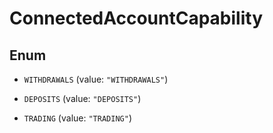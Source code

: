 

# ConnectedAccountCapability

## Enum


* `WITHDRAWALS` (value: `"WITHDRAWALS"`)

* `DEPOSITS` (value: `"DEPOSITS"`)

* `TRADING` (value: `"TRADING"`)



